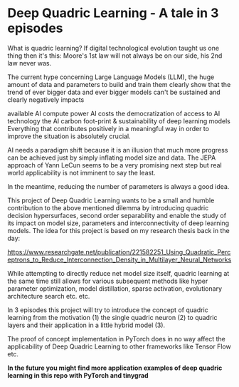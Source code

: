 # Deep Quadric Learning - A tale in 3 episodes

What is quadric learning?
If digital technological evolution taught us one thing then it's this: Moore's 1st law will not always be on our side, his 2nd law never was.

The current hype concerning Large Language Models (LLM), the huge amount of data and parameters to build and train them clearly show that the trend of ever bigger data and ever bigger models can't be sustained and clearly negatively impacts

available AI compute power
AI costs
the democratization of access to AI technology
the AI carbon foot-print & sustainability of deep learning models
Everything that contributes positively in a meaningful way in order to improve the situation is absolutely crucial.

AI needs a paradigm shift because it is an illusion that much more progress can be achieved just by simply inflating model size and data. The JEPA approach of Yann LeCun seems to be a very promising next step but real world applicability is not imminent to say the least.

In the meantime, reducing the number of parameters is always a good idea.

This project of Deep Quadric Learning wants to be a small and humble contribution to the above mentioned dilemma by introducing quadric decision hypersurfaces, second order separability and enable the study of its impact on model size, parameters and interconnectivity of deep learning models. The idea for this project is based on my research thesis back in the day:

https://www.researchgate.net/publication/221582251_Using_Quadratic_Perceptrons_to_Reduce_Interconnection_Density_in_Multilayer_Neural_Networks

While attempting to directly reduce net model size itself, quadric learning at the same time still allows for various subsequent methods like hyper parameter optimization, model distillation, sparse activation, evolutionary architecture search etc. etc.

In 3 episodes this project will try to introduce the concept of quadric learning from the motivation (1) the single quadric neuron (2) to quadric layers and their application in a little hybrid model (3).

The proof of concept implementation in PyTorch does in no way affect the applicability of Deep Quadric Learning to other frameworks like Tensor Flow etc.

**In the future you might find more application examples of deep quadric learning in this repo with PyTorch and tinygrad**
